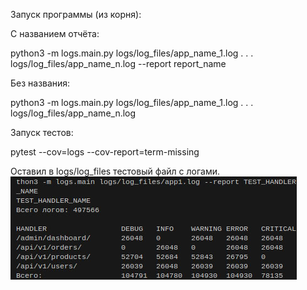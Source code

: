 Запуск программы (из корня):

С названием отчёта:

python3 -m logs.main.py logs/log_files/app_name_1.log . . . logs/log_files/app_name_n.log --report report_name

Без названия:

python3 -m logs.main.py logs/log_files/app_name_1.log . . . logs/log_files/app_name_n.log

Запуск тестов:

pytest --cov=logs --cov-report=term-missing

Оставил в logs/log_files тестовый файл с логами.
![alt text](example.png)
